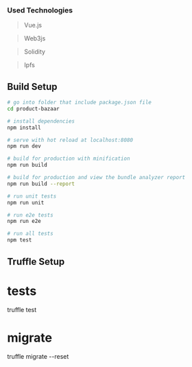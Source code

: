 

### Used Technologies
> Vue.js

> Web3js

> Solidity

> Ipfs

## Build Setup

``` bash
# go into folder that include package.json file
cd product-bazaar

# install dependencies
npm install

# serve with hot reload at localhost:8080
npm run dev

# build for production with minification
npm run build

# build for production and view the bundle analyzer report
npm run build --report

# run unit tests
npm run unit

# run e2e tests
npm run e2e

# run all tests
npm test

```
## Truffle Setup

#  tests
truffle test
#  migrate
truffle migrate --reset
